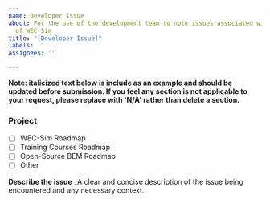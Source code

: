 ```yaml
---
name: Developer Issue
about: For the use of the development team to note issues associated with the development
  of WEC-Sim
title: "[Developer Issue]"
labels: ''
assignees: ''

---
```


**Note: italicized text below is include as an example and should be updated before submission. If you feel any section is not applicable to your request, please replace with 'N/A' rather than delete a section.**

### Project
- [ ] WEC-Sim Roadmap
- [ ] Training Courses Roadmap
- [ ] Open-Source BEM Roadmap
- [ ] Other

**Describe the issue**
_A clear and concise description of the issue being encountered and any necessary context.
